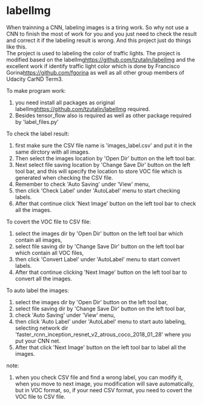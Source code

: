 # labelImg


When trainning a CNN, labeling images is a tiring work. 
So why not use a CNN to finish the most of work for you and you just need to check the result and correct it if the labeling result is wrong. 
And this project just do things like this.  
The project is used to labeling the color of traffic lights.
The project is modified based on the labelImg<https://github.com/tzutalin/labelImg> and 
the excellent work if identify traffic light color which is done by Francisco Gorina<https://github.com/fgorina> as well as all other group members of Udacity CarND Term3.

To make program work:
1. you need install all packages as original labelImg<https://github.com/tzutalin/labelImg> required. 
2. Besides tensor_flow also is required as well as other package required by 'label_files.py'

To check the label result:
1. first make sure the CSV file name is 'images_label.csv' and put it in the same dirctory with all images. 
2. Then select the images location by 'Open Dir' button on the left tool bar. 
3. Next select file saving location by 'Change Save Dir' button on the left tool bar, 
and this will specify the location to store VOC file which is generated when checking the CSV file.
4. Remember to check 'Auto Saving' under 'View' menu, 
5. then click 'Check Label' under 'AutoLabel' menu to start checking labels. 
6. After that continue click 'Next Image' button on the left tool bar to check all the images.

To covert the VOC file to CSV file:
1. select the images dir by 'Open Dir' button on the left tool bar which contain all images, 
2. select file saving dir by 'Change Save Dir' button on the left tool bar which contain all VOC files, 
3. then click 'Convert Label' under 'AutoLabel' menu to start convert labels. 
4. After that continue clicking 'Next Image' button on the left tool bar to convert all the images.

To auto label the images:
1. select the images dir by 'Open Dir' button on the left tool bar, 
2. select file saving dir by 'Change Save Dir' button on the left tool bar, 
3. check 'Auto Saving' under 'View' menu, 
4. then click 'Auto Label' under 'AutoLabel' menu to start auto labeling, 
selecting network dir 'faster_rcnn_inception_resnet_v2_atrous_coco_2018_01_28' where you put your CNN net. 
5. After that click 'Next Image' button on the left tool bar to label all the images.

note:
1. when you check CSV file and find a wrong label, you can modify it, 
when you move to next image, you modification will save automatically, 
but in VOC format, so, if your need CSV format, you need to covert the VOC file to CSV file. 

